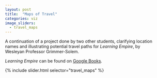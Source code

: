 ```yaml
---
layout: post
title:  "Maps of Travel"
categories: viz
image_sliders:
  - travel_maps
---
```


A continuation of a project done by two other students, clarifying location names and illustrating potential travel paths for *Learning Empire*, by Wesleyan Professor Grimmer-Solem.

*Learning Empire* can be found on [Google Books](https://books.google.com/books?id=-PSpDwAAQBAJ&pg=PR11&lpg=PR11&dq=Elizaveta+Kravchenko&source=bl&ots=Ogd4dnKFyP&sig=ACfU3U3gcF0hn5OGPJChXZu5y5MXrhdkXA&hl=en&sa=X&ved=2ahUKEwip043tqsrkAhXpqlkKHUVWD7o4ChDoATAFegQICRAB#v=onepage&q=Elizaveta%20Kravchenko&f=false).

{% include slider.html selector="travel_maps" %}
